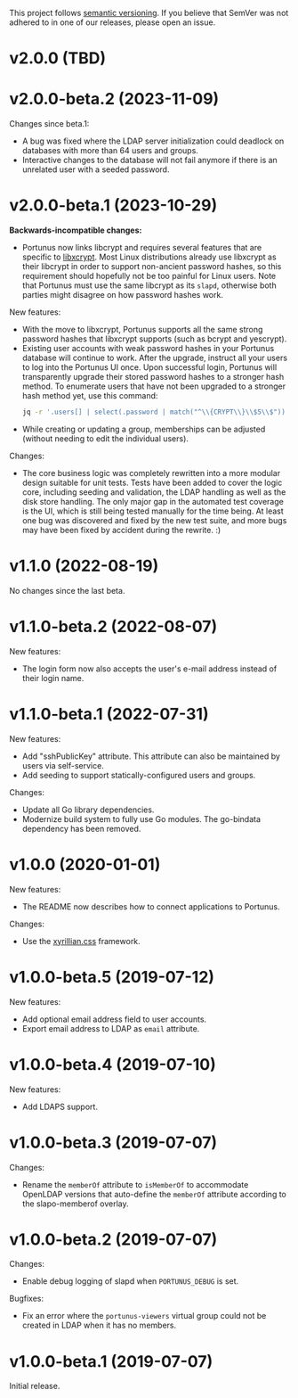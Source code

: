 This project follows [semantic versioning](https://semver.org/spec/v2.0.0.html). If you believe that
SemVer was not adhered to in one of our releases, please open an issue.

# v2.0.0 (TBD)

# v2.0.0-beta.2 (2023-11-09)

Changes since beta.1:

- A bug was fixed where the LDAP server initialization could deadlock on databases with more than 64 users and groups.
- Interactive changes to the database will not fail anymore if there is an unrelated user with a seeded password.

# v2.0.0-beta.1 (2023-10-29)

**Backwards-incompatible changes:**

- Portunus now links libcrypt and requires several features that are specific to [libxcrypt][libxcrypt]. Most Linux
  distributions already use libxcrypt as their libcrypt in order to support non-ancient password hashes, so this
  requirement should hopefully not be too painful for Linux users. Note that Portunus must use the same libcrypt as its
  `slapd`, otherwise both parties might disagree on how password hashes work.

New features:

- With the move to libxcrypt, Portunus supports all the same strong password hashes that libxcrypt supports (such as
  bcrypt and yescrypt).
- Existing user accounts with weak password hashes in your Portunus database will continue to work. After the upgrade,
  instruct all your users to log into the Portunus UI once. Upon successful login, Portunus will transparently upgrade
  their stored password hashes to a stronger hash method. To enumerate users that have not been upgraded to a stronger
  hash method yet, use this command:
  ```sh
  jq -r '.users[] | select(.password | match("^\\{CRYPT\\}\\$5\\$")) | "\(.login_name) <\(.email)>"' < /var/lib/portunus/database.json
  ```
- While creating or updating a group, memberships can be adjusted (without needing to edit the individual users).

Changes:

- The core business logic was completely rewritten into a more modular design suitable for unit tests. Tests have been
  added to cover the logic core, including seeding and validation, the LDAP handling as well as the disk store handling.
  The only major gap in the automated test coverage is the UI, which is still being tested manually for the time being.
  At least one bug was discovered and fixed by the new test suite, and more bugs may have been fixed by accident during
  the rewrite. :)

[libxcrypt]: https://github.com/besser82/libxcrypt

# v1.1.0 (2022-08-19)

No changes since the last beta.

# v1.1.0-beta.2 (2022-08-07)

New features:

- The login form now also accepts the user's e-mail address instead of their login name.

# v1.1.0-beta.1 (2022-07-31)

New features:

- Add "sshPublicKey" attribute. This attribute can also be maintained by users via self-service.
- Add seeding to support statically-configured users and groups.

Changes:

- Update all Go library dependencies.
- Modernize build system to fully use Go modules. The go-bindata dependency has been removed.

# v1.0.0 (2020-01-01)

New features:

- The README now describes how to connect applications to Portunus.

Changes:

- Use the [xyrillian.css](https://github.com/majewsky/xyrillian.css) framework.

# v1.0.0-beta.5 (2019-07-12)

New features:

- Add optional email address field to user accounts.
- Export email address to LDAP as `email` attribute.

# v1.0.0-beta.4 (2019-07-10)

New features:

- Add LDAPS support.

# v1.0.0-beta.3 (2019-07-07)

Changes:

- Rename the `memberOf` attribute to `isMemberOf` to accommodate OpenLDAP
  versions that auto-define the `memberOf` attribute according to the
  slapo-memberof overlay.

# v1.0.0-beta.2 (2019-07-07)

Changes:

- Enable debug logging of slapd when `PORTUNUS_DEBUG` is set.

Bugfixes:

- Fix an error where the `portunus-viewers` virtual group could not be created
  in LDAP when it has no members.

# v1.0.0-beta.1 (2019-07-07)

Initial release.
